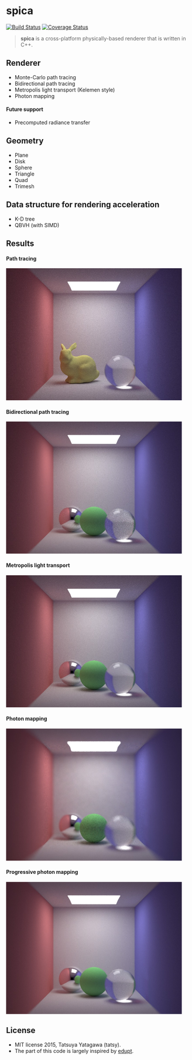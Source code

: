 spica
===

[![Build Status](https://travis-ci.org/tatsy/spica.svg?branch=master)](https://travis-ci.org/tatsy/spica)
[![Coverage Status](https://coveralls.io/repos/tatsy/spica/badge.svg?branch=master)](https://coveralls.io/r/tatsy/spica?branch=master)

> **spica** is a cross-platform physically-based renderer that is written in C++.

## Renderer

* Monte-Carlo path tracing
* Bidirectional path tracing
* Metropolis light transport (Kelemen style)
* Photon mapping

#### Future support

* Precomputed radiance transfer

## Geometry

* Plane
* Disk
* Sphere
* Triangle
* Quad
* Trimesh

## Data structure for rendering acceleration

* K-D tree
* QBVH (with SIMD)

## Results

#### Path tracing

<img src="./results/pathtrace.jpg" width="480" />

#### Bidirectional path tracing

<img src="./results/bdpt.jpg" width="480" />

#### Metropolis light transport

<img src="./results/mlt.jpg" width="480" />

#### Photon mapping

<img src="./results/photonmap.jpg" width="480" />

#### Progressive photon mapping

<img src="./results/sppm.jpg" width="480" />

## License

* MIT license 2015, Tatsuya Yatagawa (tatsy).
* The part of this code is largely inspired by [edupt](https://github.com/githole/edupt.git).
